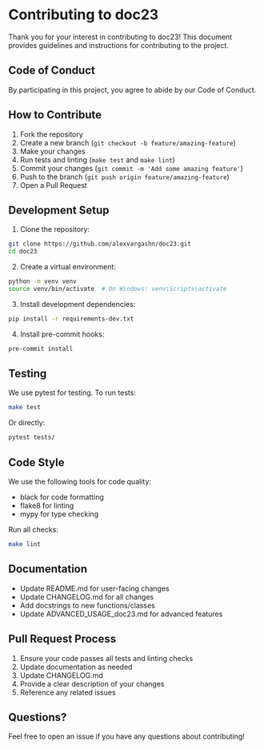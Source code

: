 # Contributing to doc23

Thank you for your interest in contributing to doc23! This document provides guidelines and instructions for contributing to the project.

## Code of Conduct

By participating in this project, you agree to abide by our Code of Conduct.

## How to Contribute

1. Fork the repository
2. Create a new branch (`git checkout -b feature/amazing-feature`)
3. Make your changes
4. Run tests and linting (`make test` and `make lint`)
5. Commit your changes (`git commit -m 'Add some amazing feature'`)
6. Push to the branch (`git push origin feature/amazing-feature`)
7. Open a Pull Request

## Development Setup

1. Clone the repository:
```bash
git clone https://github.com/alexvargashn/doc23.git
cd doc23
```

2. Create a virtual environment:
```bash
python -m venv venv
source venv/bin/activate  # On Windows: venv\Scripts\activate
```

3. Install development dependencies:
```bash
pip install -r requirements-dev.txt
```

4. Install pre-commit hooks:
```bash
pre-commit install
```

## Testing

We use pytest for testing. To run tests:

```bash
make test
```

Or directly:
```bash
pytest tests/
```

## Code Style

We use the following tools for code quality:

- black for code formatting
- flake8 for linting
- mypy for type checking

Run all checks:
```bash
make lint
```

## Documentation

- Update README.md for user-facing changes
- Update CHANGELOG.md for all changes
- Add docstrings to new functions/classes
- Update ADVANCED_USAGE_doc23.md for advanced features

## Pull Request Process

1. Ensure your code passes all tests and linting checks
2. Update documentation as needed
3. Update CHANGELOG.md
4. Provide a clear description of your changes
5. Reference any related issues

## Questions?

Feel free to open an issue if you have any questions about contributing! 